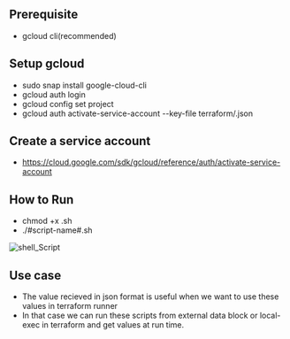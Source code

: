 ## Prerequisite

- gcloud cli(recommended)

## Setup gcloud

- sudo snap install google-cloud-cli
- gcloud auth login
- gcloud config set project <PROJECT-ID>
- gcloud auth activate-service-account --key-file terraform/<service-account-json-key>.json 

## Create a service account

- https://cloud.google.com/sdk/gcloud/reference/auth/activate-service-account

## How to Run

- chmod +x <script-name>.sh
- ./#script-name#.sh
  
![shell_Script](https://user-images.githubusercontent.com/76727343/166213934-8717a0de-cb8e-4b36-928d-bfc1c350aaf2.png)


## Use case
- The value recieved in json format is useful when we want to use these values in terraform runner
- In that case we can run these scripts from external data block or local-exec in terraform and get values at run time.
